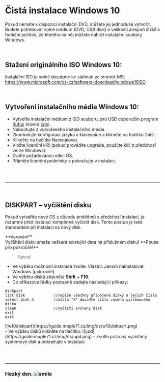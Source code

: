 # Čistá instalace Windows 10

Pokud nemáte k dispozici instalační DVD, můžete jej jednoduše vytvořit. Budete potřebovat volné médium (DVD, USB disk) o velikosti alespoň *8 GB* a funkční počítač, ze kterého na něj můžete nahrát instalační soubory Windows.

<br>

## Stažení originálního ISO Windows 10:

Instalační ISO je volně dosutpné ke stáhnutí ze stránek MS: https://www.microsoft.com/cs-cz/software-download/windows10ISO

<br>

## Vytvoření instalačního média Windows 10:

- Vytvořte instalační médium z ISO souboru, pro USB doporučím program [Rufus](https://rufus.akeo.ie/) (návod [zde](http://www.cnews.cz/navody/rufus-vytvorte-zavadeci-flash-disk-s-nejrychlejsim-nastrojem-ze-vsech)).
- Nabootujte z vytvořeného instalačního média.
- Zkontrolujte konfiguraci jazyka a klávesnice a klikněte na tlačítko <span class="green">Další</span>.
- Klikněte na tlačítko <span class="green">Nainstalovat</span>.
- Vložte licenční klíč (pokud provádíte upgrade, použijte klíč z předchozí verze Windows).
- Zvolte požadovanou edici OS.
- Přijměte licenční podmínky a pokračujte v instalaci.

<br><br><hr><br>

## DISKPART &ndash; vyčištění disku

Pokud vytváříte nový OS z důvodu problémů s předchozí instalací, je rozumné před instalací kompletně vyčistit disk. Tento postup je také standardem při instalaci na nový disk.

<div class="alert exclaim"><p><em class="icon-attention"></em>**Varování**<br>
Vyčištění disku smaže veškerá existující data na příslušném disku! **Pouze pro pokročilé!**</p></div>

> Návod

- Ve výběru možnosti instalace zvolte: Vlastní: Jenom nainstalovat Windows (pokročilé).
- Ve výběru disků stiskněte **Shift** + **F10**.
- Do příkazové řádky postupně zadejte následující příkazy:
<li style="list-style-type: none"><pre><code>diskpart
list disk             //vypíše všechny připojené disky a jejich čísla
select disk X         //místo "X" dosaďte číslo vašeho systémového disku
clean                 //vyčistí zvolený disk
exit
exit</code></pre></li>
<li style="list-style-type: none">![w10diskpart](https://guide.mople71.cz/img/cs/w10diskpart.png)</li>
- Ve výběru disků klikněte na tlačítko: ![upd](https://guide.mople71.cz/img/cs/upd.png)
- Zvolte prázdný vyčištěný systémový disk a pokračujte v instalaci.

<br><br><hr>

<h3 class="nocol">Hezký den. <img class="smile" src="https://mople71.cz/img/sm/smile.svg" alt="smile"></h3>
